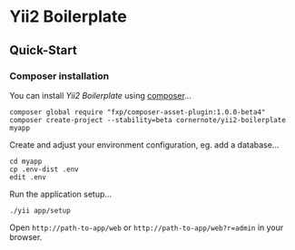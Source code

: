 # Yii2 Boilerplate

## Quick-Start

### Composer installation

You can install _Yii2 Boilerplate_ using [composer](https://getcomposer.org/download/)...

    composer global require "fxp/composer-asset-plugin:1.0.0-beta4"
    composer create-project --stability=beta cornernote/yii2-boilerplate myapp

Create and adjust your environment configuration, eg. add a database...

    cd myapp
    cp .env-dist .env
    edit .env
    
Run the application setup...
    
    ./yii app/setup
    
Open `http://path-to-app/web` or `http://path-to-app/web?r=admin` in your browser.
